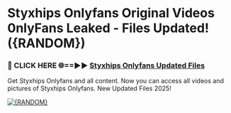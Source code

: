 # Styxhips Onlyfans Original Videos 0nlyFans Leaked - Files Updated! ({RANDOM})

<h3>🔴 CLICK HERE 🌐==►► <a href="https://betterlinks.top/A2PfLJ" rel="nofollow">Styxhips Onlyfans Updated Files</a></h3>

Get Styxhips Onlyfans and all content. Now you can access all videos and pictures of Styxhips Onlyfans. New Updated Files 2025!

[![{RANDOM}](https://i.imgur.com/ppqm5kG.gif)](https://betterlinks.top/A2PfLJ)